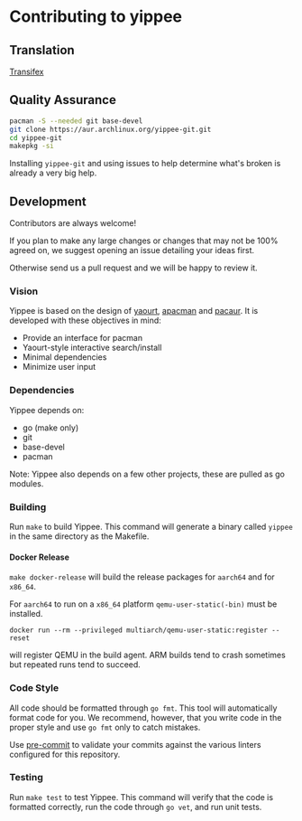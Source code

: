 # Contributing to yippee

## Translation

[Transifex](https://www.transifex.com/yippee-1/yippee/)

## Quality Assurance

```sh
pacman -S --needed git base-devel
git clone https://aur.archlinux.org/yippee-git.git
cd yippee-git
makepkg -si
```

Installing `yippee-git` and using issues to help determine what's broken is already
a very big help.

## Development

Contributors are always welcome!

If you plan to make any large changes or changes that may not be 100% agreed
on, we suggest opening an issue detailing your ideas first.

Otherwise send us a pull request and we will be happy to review it.

### Vision

Yippee is based on the design of [yaourt](https://github.com/archlinuxfr/yaourt), [apacman](https://github.com/oshazard/apacman) and [pacaur](https://github.com/rmarquis/pacaur). It is developed with these objectives in mind:

- Provide an interface for pacman
- Yaourt-style interactive search/install
- Minimal dependencies
- Minimize user input

### Dependencies

Yippee depends on:

- go (make only)
- git
- base-devel
- pacman

Note: Yippee also depends on a few other projects, these are pulled as go modules.

### Building

Run `make` to build Yippee. This command will generate a binary called `yippee` in
the same directory as the Makefile.

#### Docker Release

`make docker-release` will build the release packages for `aarch64` and for `x86_64`.

For `aarch64` to run on a `x86_64` platform `qemu-user-static(-bin)` must be
installed.

```
docker run --rm --privileged multiarch/qemu-user-static:register --reset
```

will register QEMU in the build agent. ARM builds tend to crash sometimes but
repeated runs tend to succeed.

### Code Style

All code should be formatted through `go fmt`. This tool will automatically
format code for you. We recommend, however, that you write code in the proper
style and use `go fmt` only to catch mistakes.

Use [pre-commit](https://pre-commit.com/) to validate your commits against the various
linters configured for this repository.

### Testing

Run `make test` to test Yippee. This command will verify that the code is
formatted correctly, run the code through `go vet`, and run unit tests.
